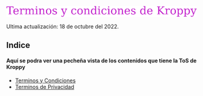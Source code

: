 ![KroppyTrems](https://github.com/Muffle2/Terminos-y-Condiciones-de-Kroppy/blob/main/Terminos%20y%20Condiciones%20de%20Kroppy/imagenes/Terminos%20y%20condiciones%20de%20Kroppy.png?raw=true)

Ultima actualización: 18 de	octubre	del 2022.

## Indice

#### Aquí se podra ver una pecheña vista de los contenidos que tiene la ToS de Kroppy


 - [Terminos y Condiciones](https://github.com/Muffle2/Terminos-y-Condiciones-de-Kroppy/blob/main/Terminos%20y%20Condiciones%20de%20Kroppy/Privacidad.MD)
 - [Terminos de Privacidad](https://github.com/Muffle2/Terminos-y-Condiciones-de-Kroppy/blob/main/Terminos%20y%20Condiciones%20de%20Kroppy/Terminos.MD)


